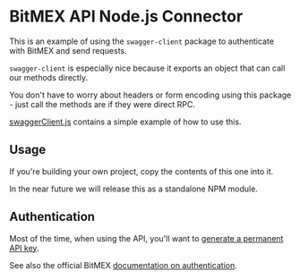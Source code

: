 BitMEX API Node.js Connector
============================

This is an example of using the `swagger-client` package to authenticate with BitMEX and send requests.

`swagger-client` is especially nice because it exports an object that can call our methods directly.

You don't have to worry about headers or form encoding using this package - just call the methods are if they
were direct RPC.

[swaggerClient.js](https://github.com/BitMEX/api-connectors/blob/master/official-http/node-swagger/swaggerClient.js) contains a simple example of how to use this.

Usage
-----

If you're building your own project, copy the contents of this one into it.

In the near future we will release this as a standalone NPM module.

Authentication
--------------

Most of the time, when using the API, you'll want to [generate a permanent API key](https://www.bitmex.com/app/apiKeys).

See also the official BitMEX [documentation on authentication](https://www.bitmex.com/app/restAPI#authentication).
